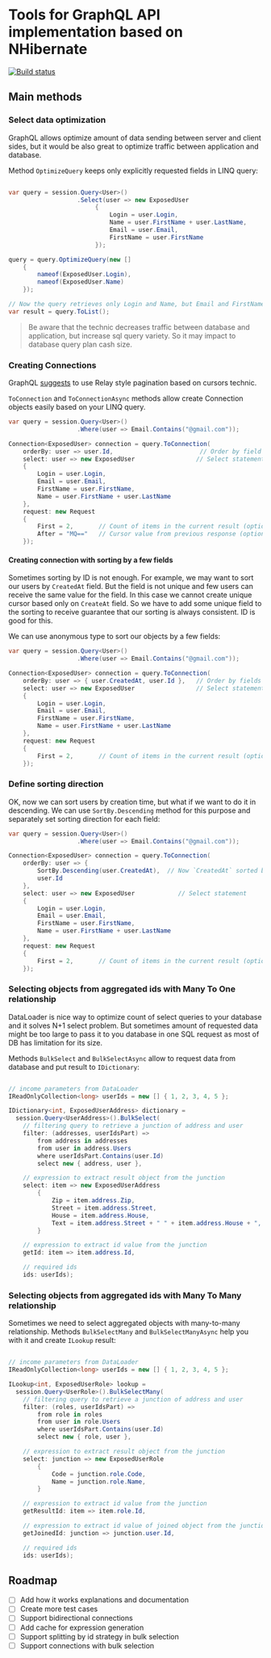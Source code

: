 # Tools for GraphQL API implementation based on NHibernate

[![Build status](https://ci.appveyor.com/api/projects/status/a3ym70967jj8m6ne/branch/master?svg=true)](https://ci.appveyor.com/project/raidenyn/nhibernate-graphql/branch/master)

## Main methods

### Select data optimization

GraphQL allows optimize amount of data sending between server and client sides, but it would be also great to optimize traffic between application and database.

Method `OptimizeQuery` keeps only explicitly requested fields in LINQ query:

``` cs

var query = session.Query<User>()
                   .Select(user => new ExposedUser
                        {
                            Login = user.Login,
                            Name = user.FirstName + user.LastName,
                            Email = user.Email,
                            FirstName = user.FirstName
                        });

query = query.OptimizeQuery(new []
    {
        nameof(ExposedUser.Login),
        nameof(ExposedUser.Name)
    });

// Now the query retrieves only Login and Name, but Email and FirstName are skip.
var result = query.ToList(); 
```

> Be aware that the technic decreases traffic between database and application,
> but increase sql query variety. So it may impact to database query plan cash size.

### Creating Connections

GraphQL [suggests](https://graphql.org/learn/pagination/) to use Relay style pagination based on cursors technic.

`ToConnection` and `ToConnectionAsync` methods allow create Connection objects easily based on your LINQ query.

``` cs
var query = session.Query<User>()
                   .Where(user => Email.Contains("@gmail.com"));

Connection<ExposedUser> connection = query.ToConnection(
    orderBy: user => user.Id,                        // Order by field
    select: user => new ExposedUser                 // Select statement
    {
        Login = user.Login,
        Email = user.Email,
        FirstName = user.FirstName,
        Name = user.FirstName + user.LastName
    },
    request: new Request
    {
        First = 2,       // Count of items in the current result (optional)
        After = "MQ=="   // Cursor value from previous response (optional)
    });

```

#### Creating connection with sorting by a few fields

Sometimes sorting by ID is not enough. For example, we may want to sort our users by `CreatedAt` field. But the field is not unique and few users can receive the same value for the field. In this case we cannot create unique cursor based only on `CreateAt` field. So we have to add some unique field to the sorting to receive guarantee that our sorting is always consistent. ID is good for this.

We can use anonymous type to sort our objects by a few fields:

``` cs
var query = session.Query<User>()
                   .Where(user => Email.Contains("@gmail.com"));

Connection<ExposedUser> connection = query.ToConnection(
    orderBy: user => { user.CreatedAt, user.Id },   // Order by fields (order of fields is important!)
    select: user => new ExposedUser                 // Select statement
    {
        Login = user.Login,
        Email = user.Email,
        FirstName = user.FirstName,
        Name = user.FirstName + user.LastName
    },
    request: new Request
    {
        First = 2,       // Count of items in the current result (optional)
    });

```

### Define sorting direction

OK, now we can sort users by creation time, but what if we want to do it in descending. We can use `SortBy.Descending` method for this purpose and separately set sorting direction for each field:

``` cs
var query = session.Query<User>()
                   .Where(user => Email.Contains("@gmail.com"));

Connection<ExposedUser> connection = query.ToConnection(
    orderBy: user => {
        SortBy.Descending(user.CreatedAt),  // Now `CreatedAt` sorted by descending
        user.Id
    },
    select: user => new ExposedUser            // Select statement
    {
        Login = user.Login,
        Email = user.Email,
        FirstName = user.FirstName,
        Name = user.FirstName + user.LastName
    },
    request: new Request
    {
        First = 2,       // Count of items in the current result (optional)
    });

```

### Selecting objects from aggregated ids with Many To One relationship

DataLoader is nice way to optimize count of select queries to your database and it solves N+1 select problem. But sometimes amount of requested data might be too large to pass it to you database in one SQL request as most of DB has limitation for its size.

Methods `BulkSelect` and `BulkSelectAsync` allow to request data from database and put result to `IDictionary`:

``` cs

// income parameters from DataLoader
IReadOnlyCollection<long> userIds = new [] { 1, 2, 3, 4, 5 };

IDictionary<int, ExposedUserAddress> dictionary =
  session.Query<UserAddress>().BulkSelect(
    // filtering query to retrieve a junction of address and user
    filter: (addresses, userIdsPart) =>
        from address in addresses
        from user in address.Users
        where userIdsPart.Contains(user.Id)
        select new { address, user },

    // expression to extract result object from the junction
    select: item => new ExposedUserAddress
        {
            Zip = item.address.Zip,
            Street = item.address.Street,
            House = item.address.House,
            Text = item.address.Street + " " + item.address.House + ", " + item.address.Zip
        }

    // expression to extract id value from the junction
    getId: item => item.address.Id,

    // required ids
    ids: userIds);

```

### Selecting objects from aggregated ids with Many To Many relationship

Sometimes we need to select aggregated objects with many-to-many relationship. Methods `BulkSelectMany` and `BulkSelectManyAsync` help you with it and create `ILookup` result:

``` cs

// income parameters from DataLoader
IReadOnlyCollection<long> userIds = new [] { 1, 2, 3, 4, 5 };

ILookup<int, ExposedUserRole> lookup = 
  session.Query<UserRole>().BulkSelectMany(
    // filtering query to retrieve a junction of address and user
    filter: (roles, userIdsPart) =>
        from role in roles 
        from user in role.Users
        where userIdsPart.Contains(user.Id)
        select new { role, user },

    // expression to extract result object from the junction
    select: junction => new ExposedUserRole
        {
            Code = junction.role.Code,
            Name = junction.role.Name,
        }

    // expression to extract id value from the junction
    getResultId: item => item.role.Id,

    // expression to extract id value of joined object from the junction
    getJoinedId: junction => junction.user.Id,

    // required ids
    ids: userIds);

```

## Roadmap

- [ ] Add how it works explanations and documentation
- [ ] Create more test cases
- [ ] Support bidirectional connections
- [ ] Add cache for expression generation
- [ ] Support splitting by id strategy in bulk selection
- [ ] Support connections with bulk selection
